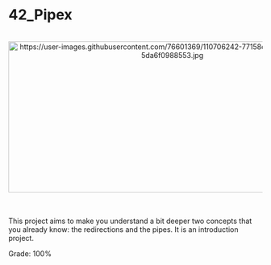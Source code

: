 # 42_Pipex

<div align="center"><br>
  <img src="https://user-images.githubusercontent.com/76601369/110706242-77158d00-81ef-11eb-8085-5da6f0988553.jpg" alt="https://user-images.githubusercontent.com/76601369/110706242-77158d00-81ef-11eb-8085-5da6f0988553.jpg" width="650" height="300">
</div>
</br>

</br>
<p> This project aims to make you understand a bit deeper two concepts that you already know: the redirections and the pipes. It is an introduction project. </br>
<p> Grade: 100% </p>